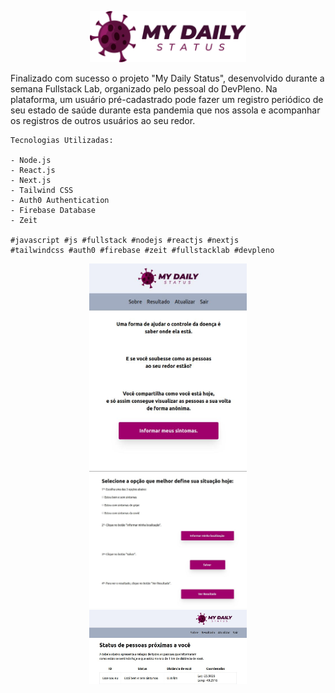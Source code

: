 <p align="center">
    <img alt="logo" src=".github/logo.png" width="250px" />
</p>

<p>
    Finalizado com sucesso o projeto "My Daily Status", desenvolvido durante a semana Fullstack Lab, organizado pelo pessoal do DevPleno. Na plataforma, um usuário pré-cadastrado pode fazer um registro periódico de seu estado de saúde durante esta pandemia que nos assola e acompanhar os registros de outros usuários ao seu redor. 

    Tecnologias Utilizadas:

    - Node.js
    - React.js
    - Next.js
    - Tailwind CSS
    - Auth0 Authentication
    - Firebase Database
    - Zeit

    #javascript #js #fullstack #nodejs #reactjs #nextjs
    #tailwindcss #auth0 #firebase #zeit #fullstacklab #devpleno
</p>

<section align="center">
    <img alt="logo" src=".github/0.jpeg" width="50%" />
<section>
<section align="center">
    <img alt="logo" src=".github/0(1).jpeg" width="50%" />
<section>
<section align="center">
    <img alt="logo" src=".github/0(2).jpeg" width="50%" />
<section>